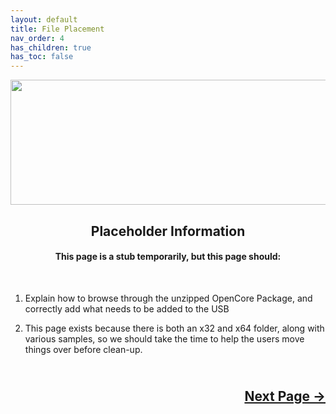 ```yaml
---
layout: default
title: File Placement
nav_order: 4
has_children: true
has_toc: false
---
```


<style>
  .next-button-container {
      text-align: right;
    }

  .next-button {
      top: 0px;
      bottom: 0px;
      left: 0px;
      right: 0px;
  }
</style>

<p align="center">
  <img width="650" height="200" src="../../../assets/Header-FilePlacement.png">
</p>

<h2 align="center">Placeholder Information</h2>

<h4 align="center">This page is a stub temporarily, but this page should:</h4>
<br>

1. Explain how to browse through the unzipped OpenCore Package, and correctly add what needs to be added to the USB

2. This page exists because there is both an x32 and x64 folder, along with various samples, so we should take the time to help the users move things over before clean-up.

<h2 align="center">
  <br>
  <div class="next-button-container">
  <a class="next-button" href="../01-CleanUp">Next Page &rarr;</a>
  </div>
  <br>
</h2>
